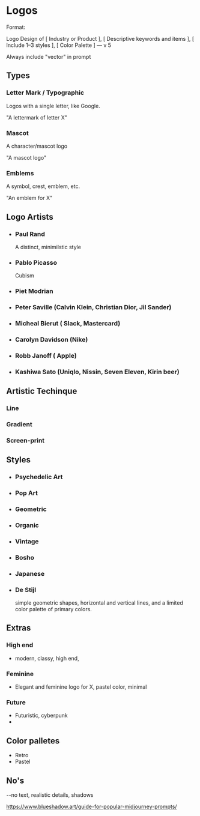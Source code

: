 # Logos

Format:

Logo Design of [ Industry or Product ], [ Descriptive keywords and items ], [ Include 1–3 styles ], [ Color Palette ] — v 5


Always include "vector" in prompt

## Types
### Letter Mark / Typographic
Logos with a single letter, like Google.

"A lettermark of letter X"

### Mascot
A character/mascot logo

"A mascot logo"

### Emblems

A symbol, crest, emblem, etc.

"An emblem for X"

## Logo Artists

- ### Paul Rand
    A distinct, minimilstic style

- ### Pablo Picasso
    Cubism

- ### Piet Modrian
- ### Peter Saville (Calvin Klein, Christian Dior, Jil Sander)
- ### Micheal Bierut ( Slack, Mastercard)
- ### Carolyn Davidson (Nike)
- ### Robb Janoff ( Apple)
- ### Kashiwa Sato (Uniqlo, Nissin, Seven Eleven, Kirin beer)

## Artistic Techinque

### Line
### Gradient
### Screen-print

## Styles
- ### Psychedelic Art
- ### Pop Art
- ### Geometric
- ### Organic
- ### Vintage
- ### Bosho 
- ### Japanese 
- ### De Stijl
    simple geometric shapes, horizontal and vertical lines, and a limited color palette of primary colors.


## Extras
### High end
- modern, classy, high end,
### Feminine
- Elegant and feminine logo for X, pastel color, minimal

### Future
- Futuristic, cyberpunk
- 
## Color palletes
- Retro
- Pastel
## No's
--no text, realistic details, shadows

https://www.blueshadow.art/guide-for-popular-midjourney-prompts/

